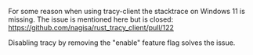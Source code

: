 For some reason when using tracy-client the stacktrace on Windows 11 is missing.
The issue is mentioned here but is closed:
https://github.com/nagisa/rust_tracy_client/pull/122

Disabling tracy by removing the "enable" feature flag solves the issue. 